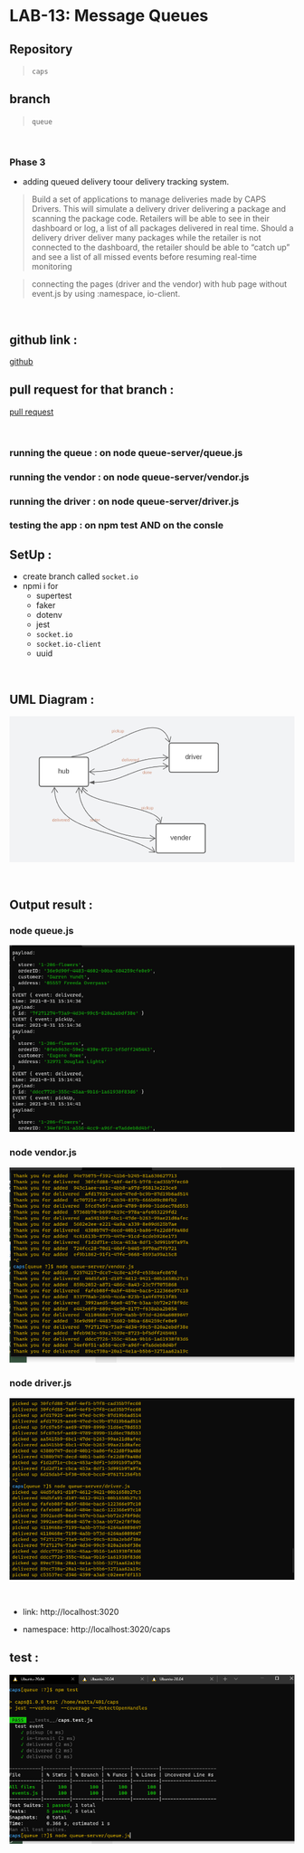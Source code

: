 # LAB-13: Message Queues

## Repository

> `caps`

## branch

> `queue`

<br>

### Phase 3

- adding queued delivery toour delivery tracking system.

> Build a set of applications to manage deliveries made by CAPS Drivers. This will simulate a delivery driver delivering a package and scanning the package code. Retailers will be able to see in their dashboard or log, a list of all packages delivered in real time. Should a delivery driver deliver many packages while the retailer is not connected to the dashboard, the retailer should be able to “catch up” and see a list of all missed events before resuming real-time monitoring

> connecting the pages (driver and the vendor) with hub page without event.js by using :namespace, io-client.

<br>

## github link :

[github](https://github.com/mr-atta/caps)

## pull request for that branch :

[pull request](https://github.com/mr-atta/caps/compare/queue?expand=1)

<br>

### running the queue : on **node queue-server/queue.js**

### running the vendor : on **node queue-server/vendor.js**

### running the driver : on **node queue-server/driver.js**

### testing the app : on **npm test** AND on the consle

## SetUp :

- create branch called `socket.io`
- npmi i for
  - supertest
  - faker
  - dotenv
  - jest
  - `socket.io`
  - `socket.io-client`
  - uuid

<br>

## UML Diagram :

![UML](./img/lab13-w.PNG)

<br>

## Output result :

### **node queue.js**

![1](./img/lab13-1.PNG)

### **node vendor.js**

![2](./img/lab13-2.PNG)

### **node driver.js**

![3](./img/lab13-3.PNG)

<br>

- link: http://localhost:3020

- namespace: http://localhost:3020/caps

## test :

![test](./img/lab13-test.PNG)
